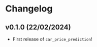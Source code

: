 # Changelog

<!--next-version-placeholder-->

## v0.1.0 (22/02/2024)

- First release of `car_price_prediction`!